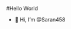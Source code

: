 #Hello World
- 👋 Hi, I’m @Saran458


<!---
Saran458/Saran458 is a ✨ special ✨ repository because its `README.md` (this file) appears on your GitHub profile.
You can click the Preview link to take a look at your changes.
--->
